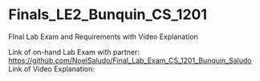 # Finals_LE2_Bunquin_CS_1201
FInal Lab Exam and Requirements with Video Explanation

Link of on-hand Lab Exam with partner: https://github.com/NoelSaludo/Final_Lab_Exam_CS_1201_Bunquin_Saludo
Link of Video Explanation: 
